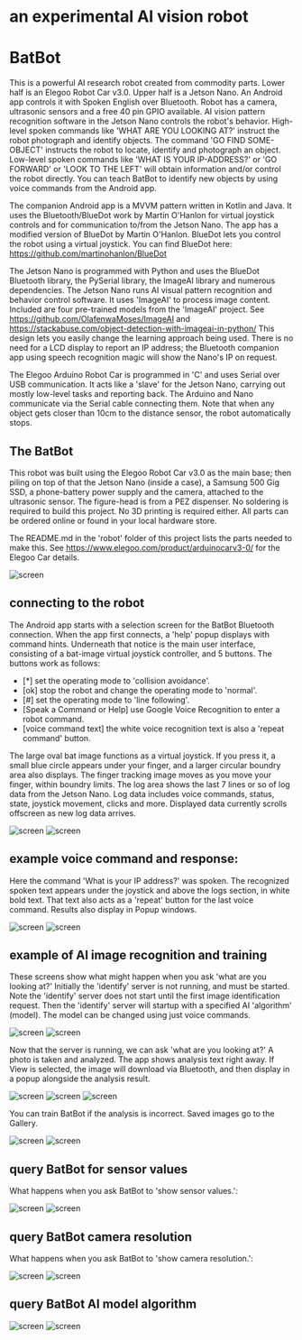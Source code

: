 an experimental AI vision robot
===============================

# BatBot

 This is a powerful AI research robot created from commodity parts. Lower half is an Elegoo Robot Car v3.0. Upper half is a Jetson Nano. An Android app controls it with Spoken English over Bluetooth. Robot has a camera, ultrasonic sensors and a free 40 pin GPIO available. AI vision pattern recognition software in the Jetson Nano controls the robot's behavior. High-level spoken commands like 'WHAT ARE YOU LOOKING AT?' instruct the robot photograph and identify objects. The command 'GO FIND SOME-OBJECT' instructs the robot to locate, identify and photograph an object. Low-level spoken commands like 'WHAT IS YOUR IP-ADDRESS?' or 'GO FORWARD' or 'LOOK TO THE LEFT' will obtain information and/or control the robot directly. You can teach BatBot to identify new objects by using voice commands from the Android app.

 The companion Android app is a MVVM pattern written in Kotlin and Java. It uses the Bluetooth/BlueDot work by Martin O'Hanlon for virtual joystick controls and for communication to/from the Jetson Nano. The app has a modified version of BlueDot by Martin O'Hanlon. BlueDot lets you control the robot using a virtual joystick. You can find BlueDot here: https://github.com/martinohanlon/BlueDot  

 The Jetson Nano is programmed with Python and uses the BlueDot Bluetooth library, the PySerial library, the ImageAI library and numerous dependencies. The Jetson Nano runs AI visual pattern recognition and behavior control software. It uses 'ImageAI' to process image content. Included are four pre-trained models from the 'ImageAI' project. See https://github.com/OlafenwaMoses/ImageAI and https://stackabuse.com/object-detection-with-imageai-in-python/  This design lets you easily change the learning approach being used. There is no need for a LCD display to report an IP address; the Bluetooth companion app using speech recognition magic will show the Nano's IP on request.

 The Elegoo Arduino Robot Car is programmed in 'C' and uses Serial over USB communication.  It acts like a 'slave' for the Jetson Nano, carrying out mostly low-level tasks and reporting back. The Arduino and Nano communicate via the Serial cable connecting them. Note that when any object gets closer than 10cm to the distance sensor, the robot automatically stops.


## The BatBot

This robot was built using the Elegoo Robot Car v3.0 as the main base; then piling on top of that the Jetson Nano (inside a case), a Samsung 500 Gig SSD, a phone-battery power supply and the camera, attached to the ultrasonic sensor. The figure-head is from a PEZ dispenser. No soldering is required to build this project. No 3D printing is required either. All parts can be ordered online or found in your local hardware store.

The README.md in the 'robot' folder of this project lists the parts needed to make this.
See https://www.elegoo.com/product/arduinocarv3-0/ for the Elegoo Car details.

![screen](../master/screens/batbot.png)


## connecting to the robot

The Android app starts with a selection screen for the BatBot Bluetooth connection.  When the app first connects, a 'help' popup displays with command hints. Underneath that notice is the main user interface, consisting of a bat-image virtual joystick controller, and 5 buttons. The buttons work as follows:

 - [*] set the operating mode to 'collision avoidance'.
 - [ok] stop the robot and change the operating mode to 'normal'.
 - [#] set the operating mode to 'line following'.
 - [Speak a Command or Help] use Google Voice Recognition to enter a robot command.
 - [voice command text] the white voice recognition text is also a 'repeat command' button.

The large oval bat image functions as a virtual joystick.  If you press it, a small blue circle appears under your finger, and a larger circular boundry area also displays. The finger tracking image moves as you move your finger, within boundry limits. The log area shows the last 7 lines or so of log data from the Jetson Nano. Log data includes voice commands, status, state, joystick movement, clicks and more. Displayed data currently scrolls offscreen as new log data arrives.

![screen](../master/screens/BatBot_connect.jpg)
![screen](../master/screens/BatBot_connected.jpg)


## example voice command and response:

Here the command 'What is your IP address?' was spoken. The recognized spoken text appears under the joystick and above the logs section, in white bold text. That text also acts as a 'repeat' button for the last voice command. Results also display in Popup windows.

![screen](../master/screens/BatBot_voice_command.jpg)
![screen](../master/screens/BatBot_IP_address.jpg)


## example of AI image recognition and training

These screens show what might happen when you ask 'what are you looking at?'
Initially the 'identify' server is not running, and must be started.
Note the 'identify' server does not start until the first image identification request.
Then the 'identify' server will startup with a specified AI 'algorithm' (model).
The model can be changed using just voice commands.

![screen](../master/screens/BatBot_identify.jpg)
![screen](../master/screens/BatBot_start_server.jpg)

Now that the server is running, we can ask 'what are you looking at?'
A photo is taken and analyzed. The app shows analysis text right away.
If View is selected, the image will download via Bluetooth, and
then display in a popup alongside the analysis result.

![screen](../master/screens/BatBot_identify_results.jpg)
![screen](../master/screens/BatBot_transfer_image.jpg)
![screen](../master/screens/BatBot_identify_results_image.jpg)

You can train BatBot if the analysis is incorrect. Saved images go to the Gallery.

![screen](../master/screens/BatBot_identify_results_train.jpg)
![screen](../master/screens/BatBot_identify_results_learn.jpg)

## query BatBot for sensor values

What happens when you ask BatBot to 'show sensor values.':

![screen](../master/screens/BatBot_show_sensors.jpg)
![screen](../master/screens/BatBot_sensor_values.jpg)

## query BatBot camera resolution

What happens when you ask BatBot to 'show camera resolution.':

![screen](../master/screens/BatBot_show_resolution.jpg)
![screen](../master/screens/BatBot_resolution.jpg)

## query BatBot AI model algorithm

![screen](../master/screens/BatBot_ask_AI_algorithm.jpg)
![screen](../master/screens/BatBot_AI_algorithm.jpg)


